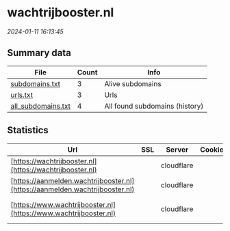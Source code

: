 # wachtrijbooster.nl
*2024-01-11 16:13:45*
## Summary data
| File       | Count | Info |
|------------|-------|------|
|[subdomains.txt](/data/wachtrijbooster.nl/subdomains.txt)|3|Alive subdomains|
|[urls.txt](/data/wachtrijbooster.nl/urls.txt)|3|Urls|
|[all_subdomains.txt](/data/wachtrijbooster.nl/all_subdomains.txt)|4|All found subdomains (history)|
## Statistics
| Url | SSL | Server | Cookie | HSTS | CSP | XFO | XXP | RP | Tech |Title |
|------------|-------|------|------|------|------|------|------|------|------|------|
|[https://wachtrijbooster.nl](https://wachtrijbooster.nl)| |cloudflare| | | | :white_check_mark: | | :white_check_mark: |Cloudflare HTTP/3|Attention Requir...|
|[https://aanmelden.wachtrijbooster.nl](https://aanmelden.wachtrijbooster.nl)| |cloudflare| |:white_check_mark: | | | | :white_check_mark: |Cloudflare HTTP/3||
|[https://www.wachtrijbooster.nl](https://www.wachtrijbooster.nl)| |cloudflare| | | | :white_check_mark: | :white_check_mark: | :white_check_mark: |Cloudflare HTTP/3|Online een afspr...|